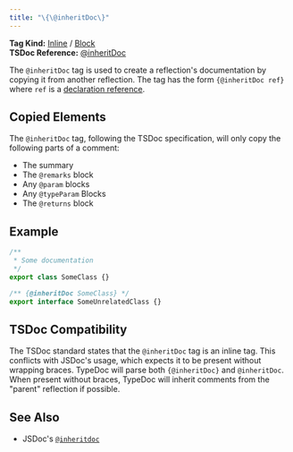 ```yaml
---
title: "\{\@inheritDoc\}"
---
```


**Tag Kind:** [Inline](../tags.md#Inline-Tags) / [Block](../tags.md#Block-Tags) <br>
**TSDoc Reference:** [@inheritDoc](https://tsdoc.org/pages/tags/inheritDoc/)

The `@inheritDoc` tag is used to create a reflection's documentation by copying it from another
reflection. The tag has the form `{@inheritDoc ref}` where `ref` is a
[declaration reference](../declaration-references.md).

## Copied Elements

The `@inheritDoc` tag, following the TSDoc specification, will only copy the following parts
of a comment:

-   The summary
-   The `@remarks` block
-   Any `@param` blocks
-   Any `@typeParam` Blocks
-   The `@returns` block

## Example

```ts
/**
 * Some documentation
 */
export class SomeClass {}

/** {@inheritDoc SomeClass} */
export interface SomeUnrelatedClass {}
```

## TSDoc Compatibility

The TSDoc standard states that the `@inheritDoc` tag is an inline tag. This conflicts with
JSDoc's usage, which expects it to be present without wrapping braces. TypeDoc will parse
both `{@inheritDoc}` and `@inheritDoc`. When present without braces, TypeDoc will inherit
comments from the "parent" reflection if possible.

## See Also

-   JSDoc's [`@inheritdoc`](https://jsdoc.app/tags-inheritdoc.html)
